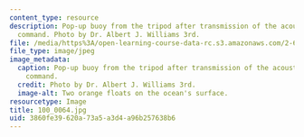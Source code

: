 ```yaml
---
content_type: resource
description: Pop-up buoy from the tripod after transmission of the acoustic release
  command. Photo by Dr. Albert J. Williams 3rd.
file: /media/https%3A/open-learning-course-data-rc.s3.amazonaws.com/2-693-principles-of-oceanographic-instrument-systems-sensors-and-measurements-13-998-spring-2004/3860fe39620a73a5a3d4a96b257638b6_100_0064.jpg
file_type: image/jpeg
image_metadata:
  caption: Pop-up buoy from the tripod after transmission of the acoustic release
    command.
  credit: Photo by Dr. Albert J. Williams 3rd.
  image-alt: Two orange floats on the ocean's surface.
resourcetype: Image
title: 100_0064.jpg
uid: 3860fe39-620a-73a5-a3d4-a96b257638b6
---
```

